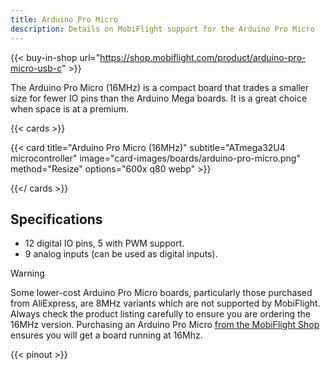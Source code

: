 ```yaml
---
title: Arduino Pro Micro
description: Details on MobiFlight support for the Arduino Pro Micro
---
```


{{< buy-in-shop url="https://shop.mobiflight.com/product/arduino-pro-micro-usb-c" >}}

The Arduino Pro Micro (16MHz) is a compact board that trades a smaller size for fewer IO pins than the Arduino Mega boards. It is a great choice when space is at a premium.

{{< cards >}}

{{< card title="Arduino Pro Micro (16MHz)" subtitle="ATmega32U4 microcontroller" image="card-images/boards/arduino-pro-micro.png" method="Resize" options="600x q80 webp" >}}

{{</ cards >}}

## Specifications

- 12 digital IO pins, 5 with PWM support.
- 9 analog inputs (can be used as digital inputs).

> [!WARNING]
> Some lower-cost Arduino Pro Micro boards, particularly those purchased from AliExpress, are 8MHz
> variants which are not supported by MobiFlight. Always check the product listing carefully to ensure
> you are ordering the 16MHz version. Purchasing an Arduino Pro Micro
> [from the MobiFlight Shop](https://shop.mobiflight.com/product/arduino-pro-micro-usb-c) ensures
> you will get a board running at 16Mhz.

{{< pinout >}}
